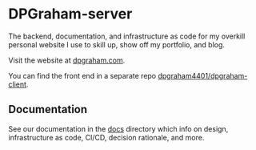 # DPGraham-server

The backend, documentation, and infrastructure as code for my overkill personal website I use to skill up, show off my
portfolio, and blog.

Visit the website at [dpgraham.com](https://dpgraham.com).

You can find the front end in a separate
repo [dpgraham4401/dpgraham-client](https://github.com/dpgraham4401/dpgraham-client).

## Documentation

See our documentation in the [docs](./docs/README.md) directory which info on design, infrastructure as code,
CI/CD, decision rationale, and more.